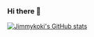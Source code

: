### Hi there 👋

<!--
**Jimmykoki/Jimmykoki** is a ✨ _special_ ✨ repository because its `README.md` (this file) appears on your GitHub profile.

Here are some ideas to get you started:

- 🔭 I’m currently working on ...
- 🌱 I’m currently learning ...
- 👯 I’m looking to collaborate on ...
- 🤔 I’m looking for help with ...
- 💬 Ask me about ...
- 📫 How to reach me: ...
- 😄 Pronouns: ...
- ⚡ Fun fact: ...
-->


[![Jimmykoki's GitHub stats](https://github-readme-stats.vercel.app/api?username=Jimmykoki&theme=transparent&show_icons=true)](https://github.com/anuraghazra/github-readme-stats)
